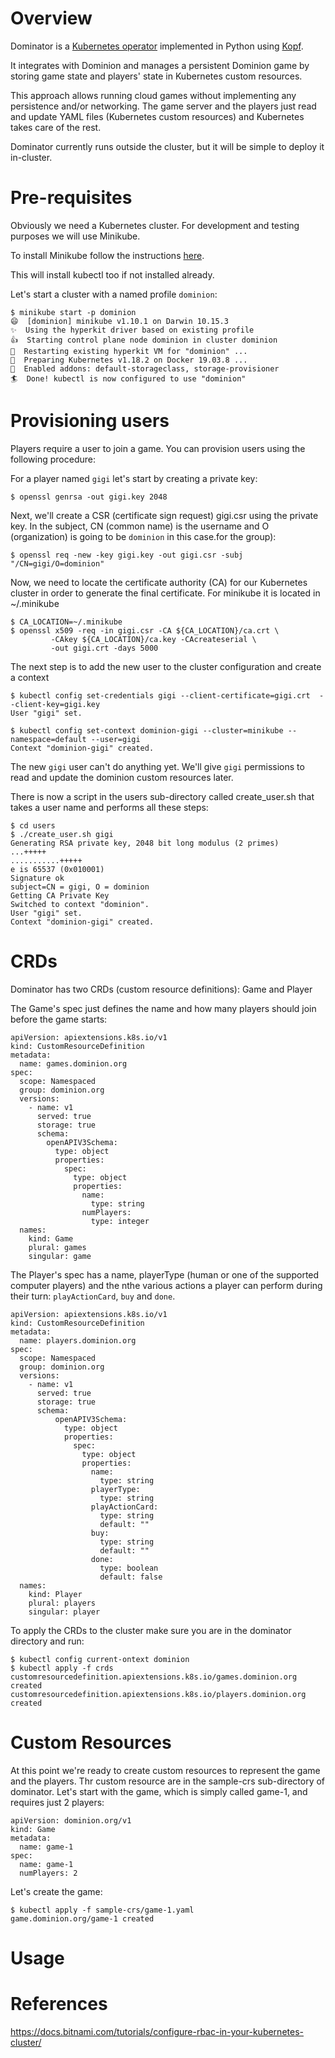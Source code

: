 # Overview

Dominator is a [Kubernetes operator](https://kubernetes.io/docs/concepts/extend-kubernetes/operator/) implemented in Python using [Kopf](https://kopf.readthedocs.io/en/latest/).

It integrates with Dominion and manages a persistent Dominion game by storing game state and players' state in  Kubernetes custom resources.

This approach allows running cloud games without implementing any persistence and/or networking. The game server and the players just read and update YAML files (Kubernetes custom resources) and Kubernetes takes care of the rest. 

Dominator currently runs outside the cluster, but it will be simple to deploy it in-cluster.

# Pre-requisites

Obviously we need a Kubernetes cluster. For development and testing purposes we will use Minikube.

To install Minikube follow the instructions [here](https://kubernetes.io/docs/tasks/tools/install-minikube/).

This will install kubectl too if not installed already.


Let's start a cluster with a named profile `dominion`:

```
$ minikube start -p dominion
😄  [dominion] minikube v1.10.1 on Darwin 10.15.3
✨  Using the hyperkit driver based on existing profile
👍  Starting control plane node dominion in cluster dominion
🔄  Restarting existing hyperkit VM for "dominion" ...
🐳  Preparing Kubernetes v1.18.2 on Docker 19.03.8 ...
🌟  Enabled addons: default-storageclass, storage-provisioner
🏄  Done! kubectl is now configured to use "dominion"
```

# Provisioning users

Players require a user to join a game. You can provision users using the following procedure:

For a player named `gigi` let's start by creating a private key:

```
$ openssl genrsa -out gigi.key 2048
```

Next, we'll create a CSR (certificate sign request) gigi.csr using the private key. In the subject, CN (common name) is the username and O (organization) is going to be `dominion` in this case.for the group):

```
$ openssl req -new -key gigi.key -out gigi.csr -subj "/CN=gigi/O=dominion"
```

Now, we need to locate the certificate authority (CA) for our Kubernetes cluster in order to generate the final certificate. For minikube it is located in ~/.minikube

```
$ CA_LOCATION=~/.minikube
$ openssl x509 -req -in gigi.csr -CA ${CA_LOCATION}/ca.crt \
         -CAkey ${CA_LOCATION}/ca.key -CAcreateserial \
         -out gigi.crt -days 5000 
```

The next step is to add the new user to the cluster configuration and create a context

```
$ kubectl config set-credentials gigi --client-certificate=gigi.crt  --client-key=gigi.key
User "gigi" set.

$ kubectl config set-context dominion-gigi --cluster=minikube --namespace=default --user=gigi
Context "dominion-gigi" created.
```

The new `gigi` user can't do anything yet. We'll give `gigi` permissions to read and update the dominion custom resources later. 

There is now a script in the users sub-directory called create_user.sh that takes a user name and performs all these steps:

```
$ cd users
$ ./create_user.sh gigi
Generating RSA private key, 2048 bit long modulus (2 primes)
...+++++
...........+++++
e is 65537 (0x010001)
Signature ok
subject=CN = gigi, O = dominion
Getting CA Private Key
Switched to context "dominion".
User "gigi" set.
Context "dominion-gigi" created.
```

# CRDs

Dominator has two CRDs (custom resource definitions): Game and Player

The Game's spec just defines the name and how many players should join before the game starts:

```
apiVersion: apiextensions.k8s.io/v1
kind: CustomResourceDefinition
metadata:
  name: games.dominion.org
spec:
  scope: Namespaced
  group: dominion.org
  versions:
    - name: v1
      served: true
      storage: true
      schema:
        openAPIV3Schema:
          type: object
          properties:
            spec:
              type: object
              properties:
                name:
                  type: string
                numPlayers:
                  type: integer
  names:
    kind: Game
    plural: games
    singular: game
```

The Player's spec has a name, playerType (human or one of the supported computer players) and the nthe various actions a player can perform during their turn: `playActionCard`, `buy` and `done`.

```
apiVersion: apiextensions.k8s.io/v1
kind: CustomResourceDefinition
metadata:
  name: players.dominion.org
spec:
  scope: Namespaced
  group: dominion.org
  versions:
    - name: v1
      served: true
      storage: true
      schema:
          openAPIV3Schema:
            type: object
            properties:
              spec:
                type: object
                properties:
                  name:
                    type: string
                  playerType:
                    type: string
                  playActionCard:
                    type: string
                    default: ""
                  buy:
                    type: string
                    default: ""
                  done:
                    type: boolean
                    default: false
  names:
    kind: Player
    plural: players
    singular: player
```

To apply the CRDs to the cluster make sure you are in the dominator directory and run:

```
$ kubectl config current-ontext dominion
$ kubectl apply -f crds
customresourcedefinition.apiextensions.k8s.io/games.dominion.org created
customresourcedefinition.apiextensions.k8s.io/players.dominion.org created
```

# Custom Resources

At this point we're ready to create custom resources to represent the game and the players. 
Thr custom resource are in the sample-crs sub-directory of dominator. Let's start with the game, which is simply called game-1, and requires just 2 players:

```
apiVersion: dominion.org/v1
kind: Game
metadata:
  name: game-1
spec:
  name: game-1
  numPlayers: 2
```

Let's create the game:

```
$ kubectl apply -f sample-crs/game-1.yaml
game.dominion.org/game-1 created
```

# Usage

# References

https://docs.bitnami.com/tutorials/configure-rbac-in-your-kubernetes-cluster/